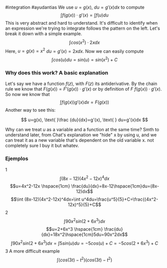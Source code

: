 #integration #ayudantias
We use $u=g(x)$, $du=g'(x)dx$ to compute $$\int f(g(x))\cdot g'(x)=\int f(u)du$$
This is very abstract and hard to understand. It's difficult to identify when an expression we're trying to integrate follows the pattern on the left. Let's break it down with a simple example.
$$\int cos(x^2)\cdot 2xdx$$
Here, $u=g(x)=x^2$   $du=g'(x)=2xdx$. Now we can easily compute $$\int cos(u)du=sin(u)=sin(x^2)+C$$
### Why does this work? A basic explanation

Let's say we have a function $f(z)$, with $F(z)$ its antiderivative. By the chain rule we know that $F(g(x))=F'(g(x))\cdot g'(x)$ or by definition of $F$ $f(g(x))\cdot g'(x)$. So now we know that $$\int f(g(x))g'(x)dx=F(g(x))$$
Another way to see this:

$$ u=g(x), \text{ }\frac {du}{dx}=g'(x), \text{ } du=g'(x)dx $$

Why can we treat $u$ as a variable and a function at the same time? Smth to understand later, from Chat's explanation we "hide" x by using u, and we can treat it as a new variable that's dependent on the old variable x. not completely sure I buy it but whatev.

### Ejemplos

1 $$\int (8x-12)(4x^2-12x)^4dx$$
$$u=4x^2-12x \hspace{1cm} \frac{du}{dx}=8x-12\hspace{1cm}du=(8x-12)dx$$
$$\int (8x-12)(4x^2-12x)^4dx=\int u^4du=\frac{u^5}{5}+C=\frac{(4x^2-12x)^5}{5}+C$$
2
$$\int 90x^2sin(2+6x^3)dx$$
$$u=2+6x^3 \hspace{1cm} \frac{du}{dx}=18x^2\hspace{1cm}5du=90x^2dx$$
$$\int 90x^2sin(2+6x^3)dx=\int 5sin(u)du=-5cos(u)+C=-5cos(2+6x^3)+C$$
3 A more difficult example
$$\int \big(cos(3t)-t^2\big)\big(cos(3t)-t^2\big)$$